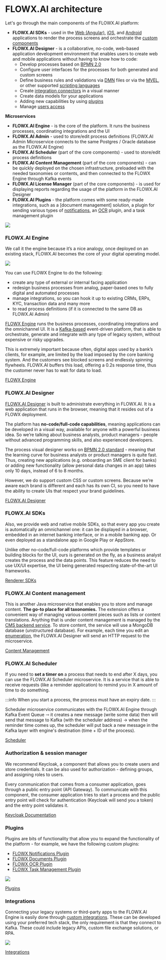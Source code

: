 # FLOWX.AI architecture

Let's go through the main components of the FLOWX.AI platform:

* **FLOWX.AI SDKs** - used in the [Web (Angular)](../platform-deep-dive/core-components/renderer-sdks/angular-renderer.md), [iOS](../platform-deep-dive/core-components/renderer-sdks/ios-renderer.md), and [Android](../platform-deep-dive/core-components/renderer-sdks/android-renderer.md) applications to render the process screens and orchestrate the [custom components](../building-blocks/ui-designer/ui-component-types/root-components/custom.md)
* **FLOWX.AI Designer** - is a collaborative, no-code, web-based application development environment that enables users to create web and mobile applications without having to know how to code:
  * Develop processes based on [BPMN 2.0](./frameworks-and-standards/business-process-industry-standards/intro-to-bpmn)
  * Configure user interfaces for the processes for both generated and custom screens
  * Define business rules and validations via [DMN](./frameworks-and-standards/business-process-industry-standards/intro-to-dmn) files or via the [MVEL](./frameworks-and-standards/business-process-industry-standards/intro-to-mvel), or other supported [scripting languages](../building-blocks/supported-scripts)
  * Create [integration connectors](../platform-deep-dive/integrations) in a visual manner
  * Create data models for your applications
  * Adding new capabilities by using [plugins](../platform-deep-dive/plugins/plugins.md)
  * Manage [users access](../platform-deep-dive/user-roles-management/swimlanes.md)

**Microservices**

* **FLOWX.AI Engine** - is the core of the platform. It runs the business processes, coordinating integrations and the UI
* **FLOWX.AI Admin** - used to store/edit process definitions (FLOWX.AI Admin Microservice connects to the same Postgres / Oracle database as the FLOWX.AI Engine)
* **FLOWX.AI Scheduler** (part of the core components) - used to store/edit process definitions&#x20;
* **FLOWX.AI Content Management** (part of the core components) - can be quickly deployed on the chosen infrastructure, preloaded with the needed taxonomies or contents, and then connected to the FLOWX Engine through Kafka events
* **FLOWX.AI License Manager** (part of the core components) - is used for displaying reports regarding the usage of the platform in the FLOWX.AI Designer
* **FLOWX.AI Plugins** - the platform comes with some ready-made integrations, such as a [document management] solution, a plugin for sending various types of [notifications](../platform-deep-dive/plugins/custom-plugins/notifications-plugin/notifications-plugin.md), an [OCR](../platform-deep-dive/plugins/custom-plugins/ocr-plugin.md) plugin, and a task management plugin

![](https://s3.eu-west-1.amazonaws.com/docx.flowx.ai/3.2/architecture_diagram.png)

### FLOWX.AI Engine

We call it the engine because it’s a nice analogy, once deployed on an existing stack, FLOWX.AI becomes the core of your digital operating model.

![](https://s3.eu-west-1.amazonaws.com/docx.flowx.ai/3.2/engine_architecture.png)

You can use FLOWX Engine to do the following:

* create any type of external or internal facing application
* redesign business processes from analog, paper-based ones to fully digital and automated processes
* manage integrations, so you can hook it up to existing CRMs, ERPs, KYC, transaction data and many more
* to read process definitions (if it is connected to the same DB as FLOWX.AI Admin)

[FLOWX Engine](../platform-deep-dive/core-components/flowx-engine/flowx-engine.md) runs the business processes, coordinating integrations and the omnichannel UI. It is a [Kafka-based](./frameworks-and-standards/event-driven-architecture-frameworks/intro-to-kafka-concepts) event-driven platform, that is able to orchestrate, generate and integrate with any type of legacy system, without expensive or risky upgrades.&#x20;

This is extremely important because often, digital apps used by a bank’s clients, for example, are limited by the load imposed by the core banking system. And the customers see blocked screens and endlessly spinning flywheels. FLOWX.AI buffers this load, offering a 0.2s response time, thus the customer never has to wait for data to load.


[FLOWX Engine](../platform-deep-dive/core-components/flowx-engine/flowx-engine.md)


### FLOWX.AI Designer

[FLOWX.AI Designer](../flowx-designer/flowx-designer.md) is built to administrate everything in FLOWX.AI. It is a web application that runs in the browser, meaning that it resides out of a FLOWX deployment.

The platform has **no-code/full-code capabilities**, meaning applications can be developed in a visual way, available for anyone with a powerful business idea. So we’re talking about business analysts, product managers - people without advanced programming skills, and also experienced developers.

The process visual designer works on [BPMN 2.0 standard](../platform-overview/frameworks-and-standards/business-process-industry-standards/business-process-industry-standards.md) - meaning that the learning curve for business analysts or product managers is quite fast. Thus, creating new applications (e.g. onboarding an SME client for banks) or adding new functionality (allow personal data changes in an app) takes only 10 days, instead of 6 to 8 months.

However, we do support custom CSS or custom screens. Because we’re aware each brand is different and each has its own CI, so you need to have the ability to create UIs that respect your brand guidelines.


[FLOWX.AI Designer](../flowx-designer/flowx-designer.md)
 

### FLOWX.AI SDKs

Also, we provide web and native mobile SDKs, so that every app you create is automatically an omnichannel one: it can be displayed in a browser, embedded in an internet banking interface, or in a mobile banking app. Or even deployed as a standalone app in Google Play or AppStore.

Unlike other no-code/full-code platforms which provide templates or building blocks for the UI, ours is generated on the fly, as a business analyst creates the process and the data points. This feature reduces the need to use UX/UI expertise, the UI being generated respecting state-of-the-art UI frameworks.


[Renderer SDKs](../platform-deep-dive/core-components/renderer-sdks/angular-renderer.md)


### FLOWX.AI Content management

This is another Java microservice that enables you to store and manage content. **The go-to place for all taxonomies.** The extension offers a convenient way of managing various content pieces such as lists or content translations. Anything that is under content management is managed by the [CMS backend service](../platform-setup-guides/cms-setup-guide/cms-setup-guide.md). To store content, the service will use a MongoDB database (unstructured database). For example, each time you edit an [enumeration](../platform-deep-dive/core-components/core-extensions/content-management/enumerations.md), the FLOWX.AI Designer will send an HTTP request to the microservice.


[Content Management](../platform-deep-dive/core-components/core-extensions/content-management/content-management.md)


### FLOWX.AI Scheduler

If you need to **set a timer on** a process that needs to end after X days, you can use the FLOWX.AI Scheduler microservice. It is a service that is able to receive requests (like a reminder application) to remind you in X amount of time to do something.

:::info
When you start a process, the process must have an expiry date.
:::

Scheduler microservice communicates with the FLOWX.AI Engine through Kafka Event Queue ⇾ it creates a new message (write some data) then will send that message to Kafka (with the scheduler address) → when the reminder time comes up, the scheduler will put back a new message in the Kafka layer with engine's destination (time + ID of the process).


[Scheduler](../platform-deep-dive/core-components/core-extensions/scheduler.md)


### Authorization & session manager

We recommend Keycloak, a component that allows you to create users and store credentials. It can be also used for authorization - defining groups, and assigning roles to users.

Every communication that comes from a consumer application, goes through a public entry point (API Gateway). To communicate with this component, the consumer application tries to start a process and the public entry point will check for authentication (Keycloak will send you a token) and the entry point validates it.

[Keycloak Documentation](https://www.keycloak.org/documentation)


### Plugins

Plugins are bits of functionality that allow you to expand the functionality of the platform - for example, we have the following custom plugins:

* [FLOWX Notifications Plugin](../platform-deep-dive/plugins/custom-plugins/notifications-plugin/notifications-plugin.md)
* [FLOWX Documents Plugin](../platform-deep-dive/plugins/custom-plugins/documents-plugin/documents-plugin.md)
* [FLOWX OCR Plugin](../platform-deep-dive/plugins/custom-plugins/ocr-plugin.md)
* [FLOWX Task Management Plugin](../platform-deep-dive/plugins/custom-plugins/task-management/task-management.md)

![](https://s3.eu-west-1.amazonaws.com/docx.flowx.ai/3.2/plugins_architecture.png)

[Plugins](../platform-deep-dive/plugins/plugins.md)


### Integrations

Connecting your legacy systems or third-party apps to the FLOWX.AI Engine is easily done through [custom integrations](../platform-deep-dive/integrations/integrations.md). These can be developed using your preferred tech stack, the only requirement is that they connect to Kafka. These could include legacy APIs, custom file exchange solutions, or RPA.

![](https://s3.eu-west-1.amazonaws.com/docx.flowx.ai/3.2/integrations_architecture.png)


[Integrations](../platform-deep-dive/integrations/integrations.md)
